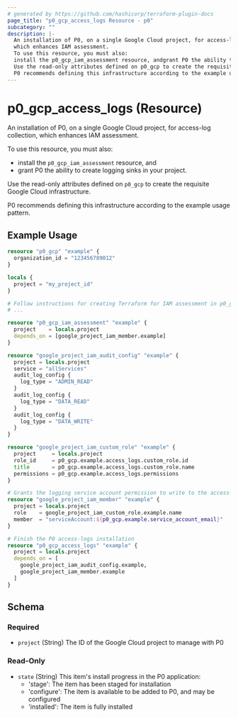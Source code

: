 ```yaml
---
# generated by https://github.com/hashicorp/terraform-plugin-docs
page_title: "p0_gcp_access_logs Resource - p0"
subcategory: ""
description: |-
  An installation of P0, on a single Google Cloud project, for access-log collection,
  which enhances IAM assessment.
  To use this resource, you must also:
  install the p0_gcp_iam_assessment resource, andgrant P0 the ability to create logging sinks in your project.
  Use the read-only attributes defined on p0_gcp to create the requisite Google Cloud infrastructure.
  P0 recommends defining this infrastructure according to the example usage pattern.
---
```


# p0_gcp_access_logs (Resource)

An installation of P0, on a single Google Cloud project, for access-log collection,
which enhances IAM assessment.

To use this resource, you must also:
- install the `p0_gcp_iam_assessment` resource, and
- grant P0 the ability to create logging sinks in your project.

Use the read-only attributes defined on `p0_gcp` to create the requisite Google Cloud infrastructure.

P0 recommends defining this infrastructure according to the example usage pattern.

## Example Usage

```terraform
resource "p0_gcp" "example" {
  organization_id = "123456789012"
}

locals {
  project = "my_project_id"
}

# Follow instructions for creating Terraform for IAM assessment in p0_gcp_iam_assessment documentation
# ...

resource "p0_gcp_iam_assessment" "example" {
  project    = locals.project
  depends_on = [google_project_iam_member.example]
}

resource "google_project_iam_audit_config" "example" {
  project = locals.project
  service = "allServices"
  audit_log_config {
    log_type = "ADMIN_READ"
  }
  audit_log_config {
    log_type = "DATA_READ"
  }
  audit_log_config {
    log_type = "DATA_WRITE"
  }
}

resource "google_project_iam_custom_role" "example" {
  project     = locals.project
  role_id     = p0_gcp.example.access_logs.custom_role.id
  title       = p0_gcp.example.access_logs.custom_role.name
  permissions = p0_gcp.example.access_logs.permissions
}

# Grants the logging service account permission to write to the access-logging Pub/Sub topic
resource "google_project_iam_member" "example" {
  project = locals.project
  role    = google_project_iam_custom_role.example.name
  member  = "serviceAccount:${p0_gcp.example.service_account_email}"
}

# Finish the P0 access-logs installation
resource "p0_gcp_access_logs" "example" {
  project = locals.project
  depends_on = [
    google_project_iam_audit_config.example,
    google_project_iam_member.example
  ]
}
```

<!-- schema generated by tfplugindocs -->
## Schema

### Required

- `project` (String) The ID of the Google Cloud project to manage with P0

### Read-Only

- `state` (String) This item's install progress in the P0 application:
	- 'stage': The item has been staged for installation
	- 'configure': The item is available to be added to P0, and may be configured
	- 'installed': The item is fully installed
